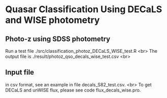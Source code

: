 Quasar Classification Using DECaLS and WISE photometry
====
Photo-z using SDSS photometry
----
Run a test file ./src/classification_photoz_DECaLS_WISE_test.R \<br>
The output file is ./result/photoz_qso_decals_wise_test.csv \<br>

Input file
-----
in csv format, see an example in file decals_S82_test.csv. \<br>
To get DECaLS and unWISE flux, please see code flux_decals_wise.pro.

